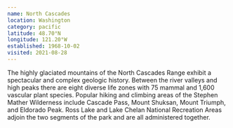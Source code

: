 ```yaml
---
name: North Cascades
location: Washington
category: pacific
latitude: 48.70°N
longitude: 121.20°W
established: 1968-10-02
visited: 2021-08-28
---
```


The highly glaciated mountains of the North Cascades Range exhibit a spectacular and complex geologic history. Between the river valleys and high peaks there are eight diverse life zones with 75 mammal and 1,600 vascular plant species. Popular hiking and climbing areas of the Stephen Mather Wilderness include Cascade Pass, Mount Shuksan, Mount Triumph, and Eldorado Peak. Ross Lake and Lake Chelan National Recreation Areas adjoin the two segments of the park and are all administered together.
